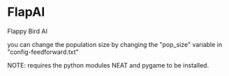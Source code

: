 # FlapAI

Flappy Bird AI 

you can change the population size by changing the "pop_size" variable in "config-feedforward.txt"

NOTE: requires the python modules NEAT and pygame to be installed.
